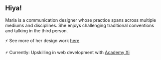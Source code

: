 ## Hiya!

Maria is a communication designer whose practice spans across multiple mediums and disciplines. She enjoys challenging traditional conventions and talking in the third person.

⚡ See more of her design work <a href="https://marianguyen.co/">here</a>

⚡ Currently: Upskilling in web development with <a href="https://academyxi.com/">Academy Xi</a>

<!--
**maz9999/maz9999** is a ✨ _special_ ✨ repository because its `README.md` (this file) appears on your GitHub profile.


